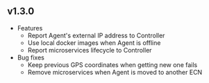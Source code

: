 ## v1.3.0
* Features
    * Report Agent's external IP address to Controller
    * Use local docker images when Agent is offline
    * Report microservices lifecycle to Controller
* Bug fixes
    * Keep previous GPS coordinates when getting new one fails
    * Remove microservices when Agent is moved to another ECN
